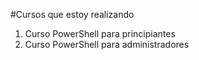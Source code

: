 #Cursos que estoy realizando

1. Curso PowerShell para principiantes
2. Curso PowerShell para administradores
